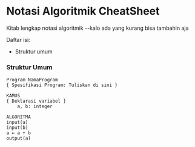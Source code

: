# Notasi Algoritmik CheatSheet

Kitab lengkap notasi algoritmik --kalo ada yang kurang bisa tambahin aja

Daftar isi:

* Struktur umum


### Struktur Umum

```
Program NamaProgram
{ Spesifikasi Program: Tuliskan di sini }

KAMUS
{ Deklarasi variabel }
	a, b: integer

ALGORITMA
input(a)
input(b)
a ← a + b
output(a)
```